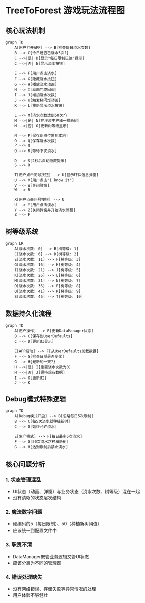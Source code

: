 # TreeToForest 游戏玩法流程图

## 核心玩法机制

```mermaid
graph TD
    A[用户打开APP] --> B[检查每日浇水次数]
    B --> C{今日是否已浇水5次?}
    C -->|是| D[显示"每日限制已达"提示]
    C -->|否| E[显示浇水按钮]
    
    E --> F[用户点击浇水]
    F --> G[隐藏浇水按钮]
    G --> H[播放浇水动画]
    H --> I[动画完成回调]
    I --> J[增加浇水次数]
    J --> K[触发树闪烁动画]
    K --> L[重新显示浇水按钮]
    
    L --> M{浇水次数达到50次?}
    M -->|是| N[在沙漠中种植一棵新树]
    M -->|否| O[更新树等级显示]
    
    N --> P[保存新树位置到本地]
    O --> Q[保存浇水次数]
    P --> Q
    Q --> R[等待下次浇水]
    
    D --> S[2秒后自动隐藏提示]
    S --> R
    
    T[用户点击问号按钮] --> U[显示环保信息弹窗]
    U --> V[用户点击"I know it"]
    V --> W[关闭弹窗]
    W --> R
    
    X[用户点击问号按钮] --> U
    U --> Y[用户点击浇水]
    Y --> Z[关闭弹窗并开始浇水流程]
    Z --> F
```

## 树等级系统

```mermaid
graph LR
    A[浇水次数: 0] --> B[树等级: 1]
    C[浇水次数: 6] --> D[树等级: 2]
    E[浇水次数: 11] --> F[树等级: 3]
    G[浇水次数: 16] --> H[树等级: 4]
    I[浇水次数: 21] --> J[树等级: 5]
    K[浇水次数: 26] --> L[树等级: 6]
    M[浇水次数: 31] --> N[树等级: 7]
    O[浇水次数: 36] --> P[树等级: 8]
    Q[浇水次数: 41] --> R[树等级: 9]
    S[浇水次数: 46] --> T[树等级: 10]
```

## 数据持久化流程

```mermaid
graph TD
    A[用户操作] --> B[更新DataManager状态]
    B --> C[保存到UserDefaults]
    C --> D[更新UI显示]
    
    E[APP启动] --> F[从UserDefaults加载数据]
    F --> G[检查日期是否变化]
    G --> H{是新的一天?}
    H -->|是| I[重置浇水次数为0]
    H -->|否| J[保持现有数据]
    I --> K[更新UI]
    J --> K
```

## Debug模式特殊逻辑

```mermaid
graph TD
    A[Debug模式开启] --> B[忽略每日5次限制]
    B --> C[每5次浇水就种植新树]
    C --> D[始终允许浇水]
    
    E[生产模式] --> F[每日最多5次浇水]
    F --> G[50次浇水才种植新树]
    G --> H[达到限制后禁止浇水]
```

## 核心问题分析

### 1. 状态管理混乱
- UI状态（动画、弹窗）与业务状态（浇水次数、树等级）混在一起
- 没有清晰的状态层次结构

### 2. 魔法数字问题
- 硬编码的5（每日限制）、50（种植新树阈值）
- 应该统一到配置文件中

### 3. 职责不清
- DataManager既管业务逻辑又管UI状态
- 应该分离为不同的管理器

### 4. 错误处理缺失
- 没有网络错误、存储失败等异常情况的处理
- 用户体验不够健壮

